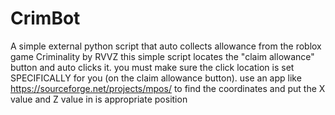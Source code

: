 # CrimBot
A simple external python script that auto collects allowance from the roblox game Criminality by RVVZ
this simple script locates the "claim allowance" button and auto clicks it. 
you must make sure the click location is set SPECIFICALLY for you (on the claim allowance button).
use an app like https://sourceforge.net/projects/mpos/ to find the coordinates and put the X value and Z value in is appropriate position
